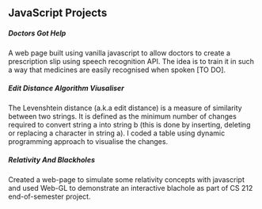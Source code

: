 ## JavaScript Projects

##### Doctors Got Help
A web page built using vanilla javascript to allow doctors to create a prescription slip using speech recognition API. The idea is to train it in such a way that medicines are easily recognised when spoken [TO DO].

##### Edit Distance Algorithm Viusaliser
The Levenshtein distance (a.k.a edit distance) is a measure of similarity between two strings. It is defined as the minimum number of changes required to convert string a into string b (this is done by inserting, deleting or replacing a character in string a). I coded a table using dynamic programming approach to visualise the changes.

##### Relativity And Blackholes
Created a web-page to simulate some relativity concepts with javascript and used Web-GL to demonstrate an interactive blachole as part of CS 212 end-of-semester project.

